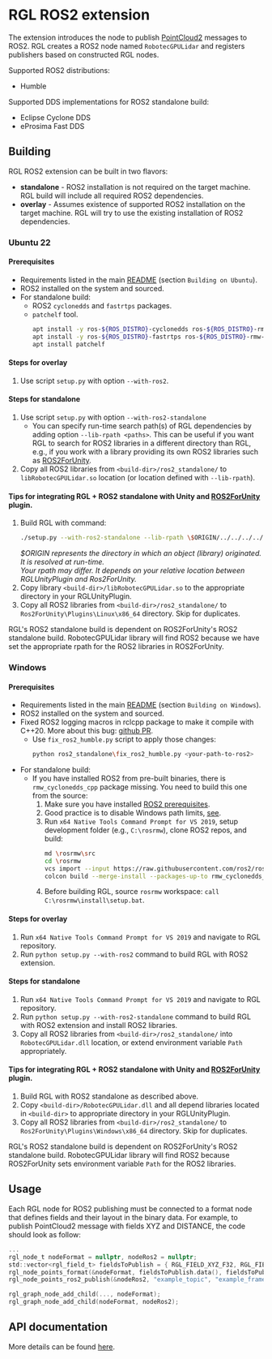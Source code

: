 # RGL ROS2 extension

The extension introduces the node to publish [PointCloud2](https://docs.ros2.org/foxy/api/sensor_msgs/msg/PointCloud2.html) messages to ROS2. RGL creates a ROS2 node named `RobotecGPULidar` and registers publishers based on constructed RGL nodes.

Supported ROS2 distributions:
- Humble

Supported DDS implementations for ROS2 standalone build:
- Eclipse Cyclone DDS
- eProsima Fast DDS

## Building

RGL ROS2 extension can be built in two flavors:

- **standalone** - ROS2 installation is not required on the target machine. RGL build will include all required ROS2 dependencies.
- **overlay** - Assumes existence of supported ROS2 installation on the target machine. RGL will try to use the existing installation of ROS2 dependencies.


### Ubuntu 22

#### Prerequisites

- Requirements listed in the main [README](../README.md) (section `Building on Ubuntu`).
- ROS2 installed on the system and sourced.
- For standalone build:
  - ROS2 `cyclonedds` and `fastrtps` packages.
  - `patchelf` tool.
    ```bash
    apt install -y ros-${ROS_DISTRO}-cyclonedds ros-${ROS_DISTRO}-rmw-cyclonedds-cpp
    apt install -y ros-${ROS_DISTRO}-fastrtps ros-${ROS_DISTRO}-rmw-fastrtps-cpp
    apt install patchelf
    ```

#### Steps for overlay
1. Use script `setup.py` with option `--with-ros2`.

#### Steps for standalone
1. Use script `setup.py` with option `--with-ros2-standalone`
    - You can specify run-time search path(s) of RGL dependencies by adding option `--lib-rpath <paths>`. This can be useful if you want RGL to search for ROS2 libraries in a different directory than RGL, e.g., if you work with a library providing its own ROS2 libraries such as [ROS2ForUnity](https://github.com/RobotecAI/ros2-for-unity).
2. Copy all ROS2 libraries from `<build-dir>/ros2_standalone/` to `libRobotecGPULidar.so` location (or location defined with `--lib-rpath`).

#### Tips for integrating RGL + ROS2 standalone with Unity and [ROS2ForUnity](https://github.com/RobotecAI/ros2-for-unity) plugin.
1. Build RGL with command:
    ```bash
    ./setup.py --with-ros2-standalone --lib-rpath \$ORIGIN/../../../../Ros2ForUnity/Plugins/Linux/x86_64/
    ```
    *$ORIGIN represents the directory in which an object (library) originated. It is resolved at run-time.*\
    *Your rpath may differ. It depends on your relative location between RGLUnityPlugin and Ros2ForUnity.*
2. Copy library `<build-dir>/libRobotecGPULidar.so` to the appropriate directory in your RGLUnityPlugin.
3. Copy all ROS2 libraries from `<build-dir>/ros2_standalone/` to `Ros2ForUnity\Plugins\Linux\x86_64` directory. Skip for duplicates.

RGL's ROS2 standalone build is dependent on ROS2ForUnity's ROS2 standalone build. RobotecGPULidar library will find ROS2 because we have set the appropriate rpath for the ROS2 libraries in ROS2ForUnity.

### Windows

#### Prerequisites

- Requirements listed in the main [README](../README.md) (section `Building on Windows`).
- ROS2 installed on the system and sourced.
- Fixed ROS2 logging macros in rclcpp package to make it compile with C++20. More about this bug: [github PR](https://github.com/ros2/rclcpp/pull/2063).
  - Use `fix_ros2_humble.py` script to apply those changes:
    ```bash
    python ros2_standalone\fix_ros2_humble.py <your-path-to-ros2>
    ```
- For standalone build:
  - If you have installed ROS2 from pre-built binaries, there is `rmw_cyclonedds_cpp` package missing. You need to build this one from the source:
    1. Make sure you have installed [ROS2 prerequisites](https://docs.ros.org/en/humble/Installation/Alternatives/Windows-Development-Setup.html#installing-prerequisites).
    2. Good practice is to disable Windows path limits, [see](https://learn.microsoft.com/en-us/windows/win32/fileio/maximum-file-path-limitation?tabs=registry).
    3. Run `x64 Native Tools Command Prompt for VS 2019`, setup development folder (e.g., `C:\rosrmw`), clone ROS2 repos, and build:
        ```bash
        md \rosrmw\src
        cd \rosrmw
        vcs import --input https://raw.githubusercontent.com/ros2/ros2/humble/ros2.repos src
        colcon build --merge-install --packages-up-to rmw_cyclonedds_cpp
        ``` 
    4. Before building RGL, source `rosrmw` workspace: `call C:\rosrmw\install\setup.bat`.


#### Steps for overlay
1. Run `x64 Native Tools Command Prompt for VS 2019` and navigate to RGL repository.
2. Run `python setup.py --with-ros2` command to build RGL with ROS2 extension.

#### Steps for standalone
1. Run `x64 Native Tools Command Prompt for VS 2019` and navigate to RGL repository.
2. Run `python setup.py --with-ros2-standalone` command to build RGL with ROS2 extension and install ROS2 libraries.
3. Copy all ROS2 libraries from `<build-dir>/ros2_standalone/` into `RobotecGPULidar.dll` location, or extend environment variable `Path` appropriately.

#### Tips for integrating RGL + ROS2 standalone with Unity and [ROS2ForUnity](https://github.com/RobotecAI/ros2-for-unity) plugin.
1. Build RGL with ROS2 standalone as described above.
2. Copy `<build-dir>/RobotecGPULidar.dll` and all depend libraries located in `<build-dir>` to appropriate directory in your RGLUnityPlugin.
3. Copy all ROS2 libraries from `<build-dir>/ros2_standalone/` to `Ros2ForUnity\Plugins\Windows\x86_64` directory. Skip for duplicates.

RGL's ROS2 standalone build is dependent on ROS2ForUnity's ROS2 standalone build. RobotecGPULidar library will find ROS2 because ROS2ForUnity sets environment variable `Path` for the ROS2 libraries.

## Usage

Each RGL node for ROS2 publishing must be connected to a format node that defines fields and their layout in the binary data. For example, to publish PointCloud2 message with fields XYZ and DISTANCE, the code should look as follow:
```c
...
rgl_node_t nodeFormat = nullptr, nodeRos2 = nullptr;
std::vector<rgl_field_t> fieldsToPublish = { RGL_FIELD_XYZ_F32, RGL_FIELD_DISTANCE_F32 };
rgl_node_points_format(&nodeFormat, fieldsToPublish.data(), fieldsToPublish.size())
rgl_node_points_ros2_publish(&nodeRos2, "example_topic", "example_frame");

rgl_graph_node_add_child(..., nodeFormat);
rgl_graph_node_add_child(nodeFormat, nodeRos2);
```

## API documentation

More details can be found [here](../include/rgl/api/extensions/ros2.h).
